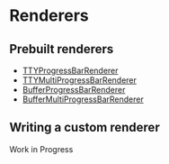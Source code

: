 # Renderers


## Prebuilt renderers

- [TTYProgressBarRenderer](/api/classes/TTYProgressBarRenderer.html)
- [TTYMultiProgressBarRenderer](/api/classes/TTYMultiProgressBarRenderer.html)
- [BufferProgressBarRenderer](/api/classes/BufferProgressBarRenderer.html)
- [BufferMultiProgressBarRenderer](/api/classes/BufferMultiProgressBarRenderer.html)


## Writing a custom renderer

Work in Progress
